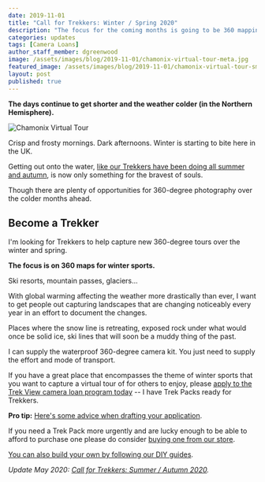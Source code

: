 ```yaml
---
date: 2019-11-01
title: "Call for Trekkers: Winter / Spring 2020"
description: "The focus for the coming months is going to be 360 mapping for winter sports."
categories: updates
tags: [Camera Loans]
author_staff_member: dgreenwood
image: /assets/images/blog/2019-11-01/chamonix-virtual-tour-meta.jpg
featured_image: /assets/images/blog/2019-11-01/chamonix-virtual-tour-sm.jpg
layout: post
published: true
---
```


**The days continue to get shorter and the weather colder (in the Northern Hemisphere).**

<img class="img-fluid" src="/assets/images/blog/2019-11-01/chamonix-virtual-tour-sm.jpg" alt="Chamonix Virtual Tour" title="Chamonix Virtual Tour" />

Crisp and frosty mornings. Dark afternoons. Winter is starting to bite here in the UK.

Getting out onto the water, [like our Trekkers have been doing all summer and autumn](/blog/2019/call-for-trekkers-summer-autumn/), is now only something for the bravest of souls.

Though there are plenty of opportunities for 360-degree photography over the colder months ahead.

## Become a Trekker

I'm looking for Trekkers to help capture new 360-degree tours over the winter and spring.

**The focus is on 360 maps for winter sports.**

Ski resorts, mountain passes, glaciers...

With global warming affecting the weather more drastically than ever, I want to get people out capturing landscapes that are changing noticeably every year in an effort to document the changes.

Places where the snow line is retreating, exposed rock under what would once be solid ice, ski lines that will soon be a muddy thing of the past.

I can supply the waterproof 360-degree camera kit. You just need to supply the effort and mode of transport.

If you have a great place that encompasses the theme of winter sports that you want to capture a virtual tour of for others to enjoy, please [apply to the Trek View camera loan program today](/loan) -- I have Trek Packs ready for Trekkers.

**Pro tip:** [Here's some advice when drafting your application](/blog/2019/how-to-make-successful-trek-pack-loan-application/).

If you need a Trek Pack more urgently and are lucky enough to be able to afford to purchase one please do consider [buying one from our store](/store).

[You can also build your own by following our DIY guides](/trek-pack).

_Update May 2020: [Call for Trekkers: Summer / Autumn 2020](/blog/2020/call-for-trekkers-summer-autumn)._